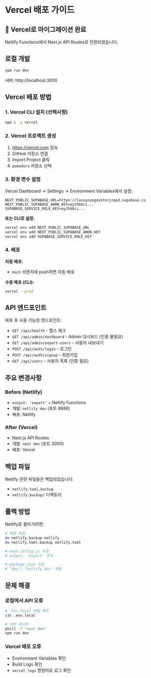 # Vercel 배포 가이드

## 🚀 Vercel로 마이그레이션 완료

Netlify Functions에서 Next.js API Routes로 전환되었습니다.

## 로컬 개발

```bash
npm run dev
```

서버: http://localhost:3000

## Vercel 배포 방법

### 1. Vercel CLI 설치 (선택사항)

```bash
npm i -g vercel
```

### 2. Vercel 프로젝트 생성

1. https://vercel.com 접속
2. GitHub 저장소 연결
3. Import Project 클릭
4. `pomodoro` 저장소 선택

### 3. 환경 변수 설정

Vercel Dashboard → Settings → Environment Variables에서 설정:

```env
NEXT_PUBLIC_SUPABASE_URL=https://lasoynzegoiktncjzqad.supabase.co
NEXT_PUBLIC_SUPABASE_ANON_KEY=eyJhbGci...
SUPABASE_SERVICE_ROLE_KEY=eyJhbGci...
```

**또는 CLI로 설정:**

```bash
vercel env add NEXT_PUBLIC_SUPABASE_URL
vercel env add NEXT_PUBLIC_SUPABASE_ANON_KEY
vercel env add SUPABASE_SERVICE_ROLE_KEY
```

### 4. 배포

**자동 배포:**
- `main` 브랜치에 push하면 자동 배포

**수동 배포 (CLI):**
```bash
vercel --prod
```

## API 엔드포인트

배포 후 사용 가능한 엔드포인트:

- `GET /api/health` - 헬스 체크
- `GET /api/admin/dashboard` - Admin 대시보드 (인증 불필요)
- `GET /api/admin/export-users` - 사용자 내보내기
- `POST /api/auth/login` - 로그인
- `POST /api/auth/signup` - 회원가입
- `GET /api/users` - 사용자 목록 (인증 필요)

## 주요 변경사항

### Before (Netlify)
- `output: 'export'` + Netlify Functions
- 개발: `netlify dev` (포트 8888)
- 배포: Netlify

### After (Vercel)
- Next.js API Routes
- 개발: `next dev` (포트 3000)
- 배포: Vercel

## 백업 파일

Netlify 관련 파일들은 백업되었습니다:
- `netlify.toml.backup`
- `netlify.backup/` 디렉토리

## 롤백 방법

Netlify로 돌아가려면:

```bash
# 백업 복원
mv netlify.backup netlify
mv netlify.toml.backup netlify.toml

# next.config.js 수정
# output: 'export' 추가

# package.json 수정
# "dev": "netlify dev" 복원
```

## 문제 해결

### 로컬에서 API 오류
```bash
# .env.local 파일 확인
cat .env.local

# 서버 재시작
pkill -f "next dev"
npm run dev
```

### Vercel 배포 오류
- Environment Variables 확인
- Build Logs 확인
- `vercel logs` 명령어로 로그 확인
